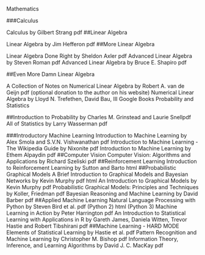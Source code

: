 Mathematics
 
###Calculus

Calculus by Gilbert Strang pdf
##Linear Algebra

Linear Algebra by Jim Hefferon pdf
##More Linear Algebra

Linear Algebra Done Right by Sheldon Axler pdf
Advanced Linear Algebra by Steven Roman pdf
Advanced Linear Algebra by Bruce E. Shapiro pdf

##Even More Damn Linear Algebra

A Collection of Notes on Numerical Linear Algebra by Robert A. van de Geijn pdf (optional donation to the author on his website)
Numerical Linear Algebra by Lloyd N. Trefethen, David Bau, III Google Books
Probability and Statistics

##Introduction to Probability by Charles M. Grinstead and Laurie Snellpdf
All of Statistics by Larry Wasserman pdf

###Introductory Machine Learning
Introduction to Machine Learning by Alex Smola and S.V.N. Vishwanathan pdf
Introduction to Machine Learning - The Wikipedia Guide by Nixonite pdf
Introduction to Machine Learning by Ethem Alpaydin pdf
##Computer Vision
Computer Vision: Algorithms and Applications by Richard Szeliski pdf
##Reinforcement Learning
Introduction to Reinforcement Learning by Sutton and Barto html
##Probabilistic Graphical Models
A Brief Introduction to Graphical Models and Bayesian Networks by Kevin Murphy pdf html
An Introduction to Graphical Models by Kevin Murphy pdf
Probabilistic Graphical Models: Principles and Techniques by Koller, Friedman pdf
Bayesian Reasoning and Machine Learning by David Barber pdf
##Applied Machine Learning
Natural Language Processing with Python by Steven Bird et al. pdf (Python 2) html (Python 3)
Machine Learning in Action by Peter Harrington pdf
An Introduction to Statistical Learning with Applications in R by Gareth James, Daniela Witten, Trevor Hastie and Robert Tibshirani pdf
##Machine Learning - HARD MODE
Elements of Statistical Learning by Hastie et al. pdf
Pattern Recognition and Machine Learning by Christopher M. Bishop pdf
Information Theory, Inference, and Learning Algorithms by David J. C. MacKay pdf
